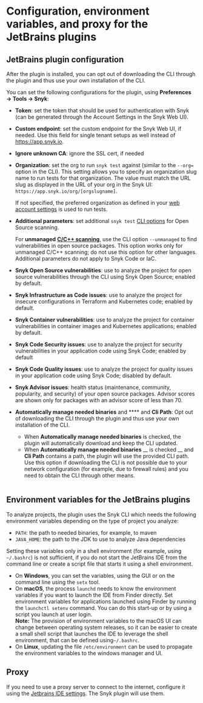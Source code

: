 # Configuration, environment variables, and proxy for the JetBrains plugins

## JetBrains plugin configuration

After the plugin is installed, you can opt out of downloading the CLI through the plugin and thus use your own installation of the CLI.

You can set the following configurations for the plugin, using **Preferences → Tools → Snyk**:

* **Token**: set the token that should be used for authentication with Snyk (can be generated through the Account Settings in the Snyk Web UI).
* **Custom endpoint**: set the custom endpoint for the Snyk Web UI, if needed. Use this field for single tenant setups as well instead of https://app.snyk.io.
* **Ignore unknown CA**: ignore the SSL cert, if needed
*   **Organization**: set the org to run `snyk test` against (similar to the `--org=` option in the CLI). This setting allows you to specify an organization slug name to run tests for that organization. The value must match the URL slug as displayed in the URL of your org in the Snyk UI: `https://app.snyk.io/org/[orgslugname]`.

    If not specified, the preferred organization as defined in your [web account settings](https://app.snyk.io/account) is used to run tests.
*   **Additional parameters**: set additional `snyk test` [CLI options](https://docs.snyk.io/snyk-cli/cli-reference#options-for-multiple-commands) for Open Source scanning.

    For **unmanaged** [**C/C++ scanning**](../../scan-application-code/snyk-open-source/snyk-open-source-supported-languages-and-package-managers/snyk-for-c-c++.md), use the CLI option `--unmanaged` to find vulnerabilities in open source packages. This option works only for unmanaged C/C++ scanning; do not use this option for other languages. Additional parameters do not apply to Snyk Code or IaC.
* **Snyk Open Source vulnerabilities**: use to analyze the project for open source vulnerabilities through the CLI using Snyk Open Source; enabled by default.
* **Snyk Infrastructure as Code issues**: use to analyze the project for insecure configurations in Terraform and Kubernetes code; enabled by default.
* **Snyk Container vulnerabilities**: use to analyze the project for container vulnerabilities in container images and Kubernetes applications; enabled by default.
* **Snyk Code Security issues**: use to analyze the project for security vulnerabilities in your application code using Snyk Code; enabled by default
* **Snyk Code Quality issues**: use to analyze the project for quality issues in your application code using Snyk Code; disabled by default.
* **Snyk Advisor issues**: health status (maintenance, community, popularity, and security) of your open source packages. Advisor scores are shown only for packages with an advisor score of less than 70.
* **Automatically manage needed binaries** and \*\*\*\* and **Cli Path**: Opt out of downloading the CLI through the plugin and thus use your own installation of the CLI.
  * When **Automatically manage needed binaries** is checked, the plugin will automatically download and keep the CLI updated.
  * When **Automatically manage needed binaries** \_\_ is checked \_\_ and **Cli Path** contains a path, the plugin will use the provided CLI path. Use this option if downloading the CLI is not possible due to your network configuration (for example, due to firewall rules) and you need to obtain the CLI through other means.

<figure><img src="../../.gitbook/assets/JetBrains-CLI-config.png" alt=""><figcaption></figcaption></figure>

## Environment variables for the JetBrains plugins

To analyze projects, the plugin uses the Snyk CLI which needs the following environment variables depending on the type of project you analyze:

* `PATH`: the path to needed binaries, for example, to maven
* `JAVA_HOME`: the path to the JDK to use to analyze Java dependencies

Setting these variables only in a shell environment (for example, using `~/.bashrc`) is not sufficient, if you do not start the JetBrains IDE from the command line or create a script file that starts it using a shell environment.

* On **Windows**, you can set the variables, using the GUI or on the command line using the `setx` tool.
* On **macOS**, the process `launchd` needs to know the environment variables if you want to launch the IDE from Finder directly. Set environment variables for applications launched using Finder by running the `launchctl setenv` command. You can do this start-up or by using a script you launch at user login.\
  **Note:** The provision of environment variables to the macOS UI can change between operating system releases, so it can be easier to create a small shell script that launches the IDE to leverage the shell environment, that can be defined using`~/.bashrc`.
* On **Linux**, updating the file `/etc/environment` can be used to propagate the environment variables to the windows manager and UI.

## Proxy

If you need to use a proxy server to connect to the internet, configure it using the [Jetbrains IDE settings](https://www.jetbrains.com/help/idea/settings-http-proxy.html). The Snyk plugin will use them.

##
